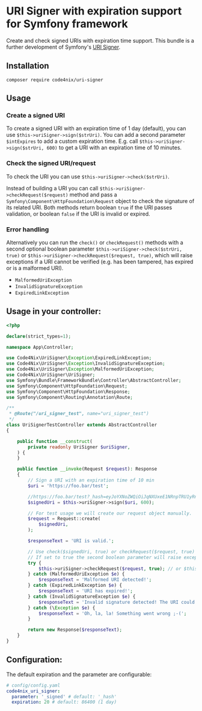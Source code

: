# URI Signer with expiration support for Symfony framework
Create and check signed URIs with expiration time support.
This bundle is a further development of Symfony's [URI Signer](https://github.com/symfony/symfony/blob/7.1/src/Symfony/Component/HttpFoundation/UriSigner.php).

## Installation

```
composer require code4nix/uri-signer
```

## Usage

### Create a signed URI
To create a signed URI with an expiration time of 1 day (default), you can use `$this->uriSigner->sign($strUri)`.
You can add a second parameter `$intExpires` to add a custom expiration time. E.g. call `$this->uriSigner->sign($strUri, 600)` to get a URI with an expiration time of 10 minutes.

### Check the signed URI/request
To check the URI you can use `$this->uriSigner->check($strUri)`.

Instead of building a URI you can call `$this->uriSigner->checkRequest($request)` method
 and pass a `Symfony\Component\HttpFoundation\Request` object to check the signature of its related URI. Both methods return boolean `true` if the URI passes validation, or boolean `false` if the URI is invalid or expired.

### Error handling
Alternatively you can run the `check()` or `checkRequest()` methods with a second optional boolean parameter `$this->uriSigner->check($strUri, true)` or `$this->uriSigner->checkRequest($request, true)`, which will raise exceptions if a URI cannot be verified (e.g. has been tampered, has expired or is a malformed URI).

- `MalformedUriException`
- `InvalidSignatureException`
- `ExpiredLinkException`

## Usage in your controller:
```php
<?php

declare(strict_types=1);

namespace App\Controller;

use Code4Nix\UriSigner\Exception\ExpiredLinkException;
use Code4Nix\UriSigner\Exception\InvalidSignatureException;
use Code4Nix\UriSigner\Exception\MalformedUriException;
use Code4Nix\UriSigner\UriSigner;
use Symfony\Bundle\FrameworkBundle\Controller\AbstractController;
use Symfony\Component\HttpFoundation\Request;
use Symfony\Component\HttpFoundation\Response;
use Symfony\Component\Routing\Annotation\Route;

/**
 * @Route("/uri_signer_test", name="uri_signer_test")
 */
class UriSignerTestController extends AbstractController
{

    public function __construct(
        private readonly UriSigner $uriSigner,
    ) {
    }

    public function __invoke(Request $request): Response
    {
        // Sign a URI with an expiration time of 10 min
        $uri = 'https://foo.bar/test';

        //https://foo.bar/test?_hash=eyJoYXNoZWQiOiJqNXUxeE1NRnpTRU1yRnREc
        $signedUri = $this->uriSigner->sign($uri, 600);

        // For test usage we will create our request object manually.
        $request = Request::create(
            $signedUri,
        );

        $responseText = 'URI is valid.';

        // Use check($signedUri, true) or checkRequest($request, true)
        // If set to true the second boolean parameter will raise exceptions if a URI cannot be verified.
        try {
            $this->uriSigner->checkRequest($request, true); // or $this->uriSigner->check($signedUri, true);
        } catch (MalformedUriException $e) {
            $responseText = 'Malformed URI detected!';
        } catch (ExpiredLinkException $e) {
            $responseText = 'URI has expired!';
        } catch (InvalidSignatureException $e) {
            $responseText = 'Invalid signature detected! The URI could have been tampered.';
        } catch (\Exception $e) {
            $responseText = 'Oh, la, la! Something went wrong ;-(';
        }

        return new Response($responseText);
    }
}
```

## Configuration:

The default expiration and the parameter are configurable:

```yaml
# config/config.yaml
code4nix_uri_signer:
  parameter: '_signed' # default: '_hash'
  expiration: 20 # default: 86400 (1 day)
```
